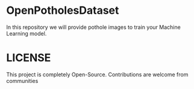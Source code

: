 # OpenPotholesDataset
In this repository we will provide pothole images to train your Machine Learning model.

# LICENSE
This project is completely Open-Source. Contributions are welcome from communities
